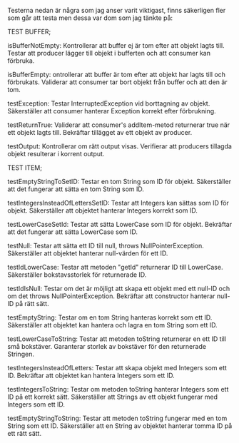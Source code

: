 Testerna nedan är några som jag anser varit viktigast, finns säkerligen fler som går att testa men dessa var dom som jag tänkte på:

TEST BUFFER;

isBufferNotEmpty:
Kontrollerar att buffer ej är tom efter att objekt lagts till.
Testar att producer lägger till objekt i bufferten och att consumer kan förbruka.

isBufferEmpty:
ontrollerar att buffer är tom efter att objekt har lagts till och förbrukats.
Validerar att consumer tar bort objekt från buffer och att den är tom.

testException:
Testar InterruptedException vid borttagning av objekt.
Säkerställer att consumer hanterar Exception korrekt efter förbrukning.

testReturnTrue:
Validerar att consumer's addItem-metod returnerar true när ett objekt lagts till.
Bekräftar tillägget av ett objekt av producer.

testOutput:
Kontrollerar om rätt output visas.
Verifierar att producers tillagda objekt resulterar i korrent output.


TEST ITEM;

testEmptyStringToSetID:
Testar en tom String som ID för objekt.
Säkerställer att det fungerar att sätta en tom String som ID.

testIntegersInsteadOfLettersSetID:
Testar att Integers kan sättas som ID för objekt.
Säkerställer att objektet hanterar Integers korrekt som ID.

testLowerCaseSetId:
Testar att sätta LowerCase som ID för objekt.
Bekräftar att det fungerar att sätta LowerCase som ID.

testNull:
Testar att sätta ett ID till null, throws NullPointerException.
Säkerställer att objektet hanterar null-värden för ett ID.

testIdLowerCase:
Testar att metoden "getId" returnerar ID till LowerCase.
Säkerställer bokstavsstorlek för returnerade ID.

testIdIsNull:
Testar om det är möjligt att skapa ett objekt med ett null-ID och om det throws NullPointerException.
Bekräftar att constructor hanterar null-ID på rätt sätt.

testEmptyString:
Testar om en tom String hanteras korrekt som ett ID.
Säkerställer att objektet kan hantera och lagra en tom String som ett ID.

testLowerCaseToString:
Testar att metoden toString returnerar en ett ID till små bokstäver.
Garanterar storlek av bokstäver för den returnerade Stringen.

testIntegersInsteadOfLetters:
Testar att skapa objekt med Integers som ett ID.
Bekräftar att objektet kan hantera Integers som ett ID.

testIntegersToString:
Testar om metoden toString hanterar Integers som ett ID på ett korrekt sätt.
Säkerställer att Strings av ett objekt fungerar med Integers som ett ID.

testEmptyStringToString:
Testar att metoden toString fungerar med en tom String som ett ID.
Säkerställer att en String av objektet hanterar tomma ID på ett rätt sätt.

